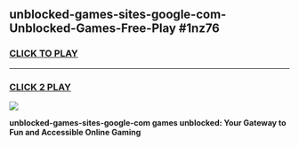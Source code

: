
## unblocked-games-sites-google-com-Unblocked-Games-Free-Play #1nz76
<h3>
<a href="https://us.freeplayer.one?title=unblocked-games-sites-google-com&ref=9M">CLICK TO PLAY</a></h3>
<hr>

<h3>
<a href="https://us.freeplayer.one?title=unblocked-games-sites-google-com&ref=9M">CLICK 2 PLAY</a>
  
</h3>

<a href="https://us.freeplayer.one?title=unblocked-games-sites-google-com&ref=9M"><img src="https://clearcache.store/games.png"></a>


**unblocked-games-sites-google-com games unblocked: Your Gateway to Fun and Accessible Online Gaming**
